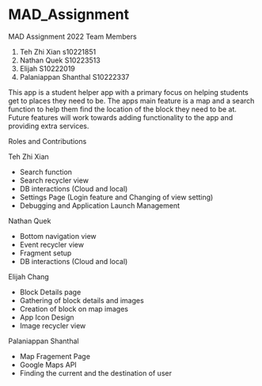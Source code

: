 # MAD_Assignment
MAD Assignment 2022
Team Members
1) Teh Zhi Xian s10221851
2) Nathan Quek S10223513
3) Elijah S10222019
4) Palaniappan Shanthal S10222337

This app is a student helper app with a primary focus on helping students get to places they need to be.
The apps main feature is a map and a search function to help them find the location of the block they need to be at.
Future features will work towards adding functionality to the app and providing extra services.

Roles and Contributions

Teh Zhi Xian
- Search function
- Search recycler view
- DB interactions (Cloud and local)
- Settings Page (Login feature and Changing of view setting)
- Debugging and Application Launch Management

Nathan Quek
- Bottom navigation view
- Event recycler view
- Fragment setup
- DB interactions (Cloud and local)

Elijah Chang
- Block Details page
- Gathering of block details and images
- Creation of block on map images 
- App Icon Design
- Image recycler view

Palaniappan Shanthal
- Map Fragement Page
- Google Maps API
- Finding the current and the destination of user
